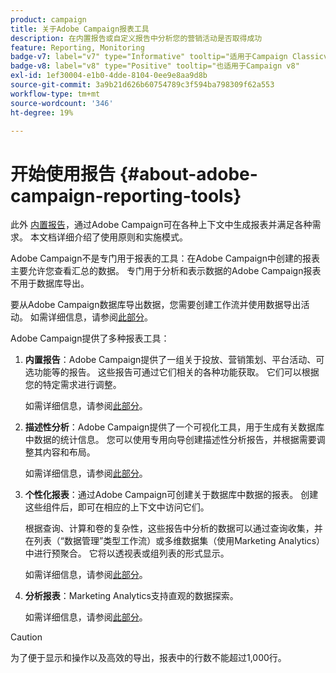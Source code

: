 ```yaml
---
product: campaign
title: 关于Adobe Campaign报表工具
description: 在内置报告或自定义报告中分析您的营销活动是否取得成功
feature: Reporting, Monitoring
badge-v7: label="v7" type="Informative" tooltip="适用于Campaign Classicv7"
badge-v8: label="v8" type="Positive" tooltip="也适用于Campaign v8"
exl-id: 1ef30004-e1b0-4dde-8104-0ee9e8aa9d8b
source-git-commit: 3a9b21d626b60754789c3f594ba798309f62a553
workflow-type: tm+mt
source-wordcount: '346'
ht-degree: 19%

---
```


# 开始使用报告 {#about-adobe-campaign-reporting-tools}



此外 [内置报告](../../reporting/using/about-campaign-built-in-reports.md)，通过Adobe Campaign可在各种上下文中生成报表并满足各种需求。 本文档详细介绍了使用原则和实施模式。

Adobe Campaign不是专门用于报表的工具：在Adobe Campaign中创建的报表主要允许您查看汇总的数据。 专门用于分析和表示数据的Adobe Campaign报表不用于数据库导出。

要从Adobe Campaign数据库导出数据，您需要创建工作流并使用数据导出活动。 如需详细信息，请参阅[此部分](../../workflow/using/about-action-activities.md)。

Adobe Campaign提供了多种报表工具：

1. **内置报告**：Adobe Campaign提供了一组关于投放、营销策划、平台活动、可选功能等的报告。 这些报告可通过它们相关的各种功能获取。 它们可以根据您的特定需求进行调整。

   如需详细信息，请参阅[此部分](../../reporting/using/about-campaign-built-in-reports.md)。

1. **描述性分析**：Adobe Campaign提供了一个可视化工具，用于生成有关数据库中数据的统计信息。 您可以使用专用向导创建描述性分析报告，并根据需要调整其内容和布局。

   如需详细信息，请参阅[此部分](../../reporting/using/about-descriptive-analysis.md)。

1. **个性化报表**：通过Adobe Campaign可创建关于数据库中数据的报表。 创建这些组件后，即可在相应的上下文中访问它们。

   根据查询、计算和卷的复杂性，这些报告中分析的数据可以通过查询收集，并在列表（“数据管理”类型工作流）或多维数据集（使用Marketing Analytics）中进行预聚合。 它将以透视表或组列表的形式显示。

   如需详细信息，请参阅[此部分](../../reporting/using/about-reports-creation-in-campaign.md)。

1. **分析报表**：Marketing Analytics支持直观的数据探索。

   如需详细信息，请参阅[此部分](../../reporting/using/ac-cubes.md)。

>[!CAUTION]
>
>为了便于显示和操作以及高效的导出，报表中的行数不能超过1,000行。
